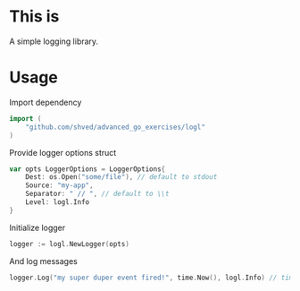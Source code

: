 # This is

A simple logging library.

# Usage

Import dependency

```go
import (
	"github.com/shved/advanced_go_exercises/logl"
)
```

Provide logger options struct
```go
var opts LoggerOptions = LoggerOptions{
	Dest: os.Open("some/file"), // default to stdout
	Source: "my-app",
	Separator: " // ", // default to \\t
	Level: logl.Info
}
```

Initialize logger
```go
logger := logl.NewLogger(opts)
```

And log messages
```go
logger.Log("my super duper event fired!", time.Now(), logl.Info) // time will be casted to UTC
```
